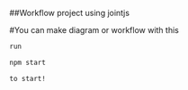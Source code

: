 ##Workflow project using jointjs

#You can make diagram or workflow with this

```bash
run

npm start

to start!
```

